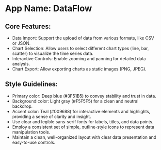 # **App Name**: DataFlow

## Core Features:

- Data Import: Support the upload of data from various formats, like CSV or JSON.
- Chart Selection: Allow users to select different chart types (line, bar, scatter) to visualize the time series data.
- Interactive Controls: Enable zooming and panning for detailed data analysis.
- Chart Export: Allow exporting charts as static images (PNG, JPEG).

## Style Guidelines:

- Primary color: Deep blue (#3F51B5) to convey stability and trust in data.
- Background color: Light gray (#F5F5F5) for a clean and neutral backdrop.
- Accent color: Teal (#009688) for interactive elements and highlights, providing a sense of clarity and insight.
- Use clear and legible sans-serif fonts for labels, titles, and data points.
- Employ a consistent set of simple, outline-style icons to represent data manipulation tools.
- Maintain a clean, well-organized layout with clear data presentation and easy-to-use controls.